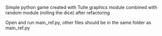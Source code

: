 Simple python game created with Tutle graphics module combined with random module (rolling the dice) after refactoring

Open and run main_ref.py, other files should be in the same folder as main_ref.py
